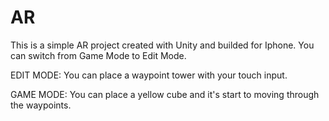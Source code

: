 # AR

This is a simple AR project created with Unity and builded for Iphone.
You can switch from Game Mode to Edit Mode.

EDIT MODE:
You can place a waypoint tower with your touch input.

GAME MODE:
You can place a yellow cube and it's start to moving through the waypoints.
